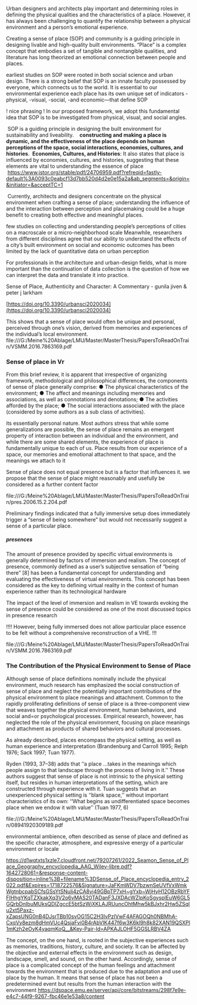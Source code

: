 Urban designers and architects play important and determining roles in defining the physical qualities and the characteristics of a place. However, it has always been challenging to quantify the relationship between a physical environment and a person’s emotional experience.

Creating a sense of place (SOP) and community is a guiding principle in designing livable and high-quality built environments.
“Place” is a complex concept that embodies a set of tangible and nontangible qualities, and literature has long theorized an emotional connection between people and places.

earliest studies on SOP were rooted in both social science and urban design.
There is a strong belief that SOP is an innate faculty possessed by everyone, which connects us to the world. It is essential to our environmental experience
each place has its own unique set of indicators
	-physical, 
	-visual, 
	-social, 
	-and economic—that define SOP

! nice phrasing ! In our proposed framework, we adopt this fundamental idea that SOP is to be investigated from physical, visual, and social angles.

 SOP is a guiding principle in designing the built environment for sustainability and liveability.
 
 **constructing and making a place is dynamic, and the effectiveness of the place depends on human perceptions of the space, social interactions, economies, cultures, and histories**.
	 **Economies, Cultures, and Histories**: It also states that place is influenced by economies, cultures, and histories, suggesting that these elements are vital to understanding the essence of place 
	 https://www.jstor.org/stable/pdf/24706959.pdf?refreqid=fastly-default%3A0093c0eabcf13d7bb520d4d2e0e15a2a&ab_segments=&origin=&initiator=&acceptTC=1


 Currently, architects and designers concentrate on the physical environment when crafting a sense of place; understanding the influence of and the interaction between perception and placemaking could be a huge benefit to creating both effective and meaningful places.


few studies on collecting and understanding people’s perceptions of cities on a macroscale or a micro-neighborhood scale
Meanwhile, researchers from different disciplines agree that our ability to understand the effects of a city’s built environment on social and economic outcomes has been limited by the lack of quantitative data on urban perception

For professionals in the architecture and urban-design fields, what is more important than the continuation of data collection is the question of how we can interpret the data and translate it into practice.

Sense of Place, Authenticity and Character: A Commentary - gunila jiven & peter j larkham

[https://doi.org/10.3390/urbansci2020034](https://doi.org/10.3390/urbansci2020034)

This shows that a sense of place would often be unique and personal, perceived through one’s vision, derived from memories and experiences of the individual’s local environment.
file:///G:/Meine%20Ablage/LMU/Master/MasterThesis/PapersToReadOnTrain/VSMM.2016.7863169.pdf
### Sense of place in Vr
From this brief review, it is apparent that irrespective of organizing framework, methodological and philosophical differences, the components of sense of place generally comprise: 
● The physical characteristics of the environment; 
● The affect and meanings including memories and associations, as well as connotations and denotations; 
● The activities afforded by the place; 
● The social interactions associated with the place (considered by some authors as a sub class of activities).

its essentially personal nature. Most authors stress that while some generalizations are possible, the sense of place remains an emergent property of interaction between an individual and the environment, and while there are some shared elements, the experience of place is fundamentally unique to each of us. 
Place results from our experience of a space, our memories and emotional attachment to that space, and the meanings we attach to it

Sense of place does not equal presence but is a factor that influences it.
we propose that the sense of place might reasonably and usefully be considered as a further content factor

file:///G:/Meine%20Ablage/LMU/Master/MasterThesis/PapersToReadOnTrain/pres.2006.15.2.204.pdf


Preliminary findings indicated that a fully immersive setup does immediately trigger a “sense of being somewhere” but would not necessarily suggest a sense of a particular place.

##### presences
The amount of presence provided by specific virtual environments is generally determined by factors of immersion and realism. The concept of presence, commonly defined as a user’s subjective sensation of “being there” [8] has been a fundamental concept for understanding and evaluating the effectiveness of virtual environments. This concept has been considered as the key to defining virtual reality in the context of human experience rather than its technological hardware




The impact of the level of immersion and realism in VE towards evoking the sense of presence could be considered as one of the most discussed topics in presence research

!!!! However, being fully immersed does not allow particular place essence to be felt without a comprehensive reconstruction of a VHE. !!!

file:///G:/Meine%20Ablage/LMU/Master/MasterThesis/PapersToReadOnTrain/VSMM.2016.7863169.pdf


### The Contribution of the Physical Environment to Sense of Place

Although sense of place definitions nominally include the physical environment, much research has emphasized the social construction of sense of place and neglect the potentially important contributions of the physical environment to place meanings and attachment.
Common to the rapidly proliferating definitions of sense of place is a three-component view that weaves together the physical environment, human behaviors, and social and=or psychological processes. Empirical research, however, has neglected the role of the physical environment, focusing on place meanings and attachment as products of shared behaviors and cultural processes.

As already described, places encompass the physical setting, as well as human experience and interpretation (Brandenburg and Carroll 1995; Relph 1976; Sack 1997; Tuan 1977). 

Ryden (1993, 37–38) adds that ‘‘a place ...takes in the meanings which people assign to that landscape through the process of living in it.’’ 
These authors suggest that sense of place is not intrinsic to the physical setting itself, but resides in human interpretations of the setting, which are constructed through experience with it.
Tuan suggests that an unexperienced physical setting is ‘‘blank space,’’ without important characteristics of its own: ‘‘What begins as undifferentiated space becomes place when we endow it with value’’ (Tuan 1977, 6)

file:///G:/Meine%20Ablage/LMU/Master/MasterThesis/PapersToReadOnTrain/08941920309189.pdf


environmental ambience, often described as sense of place and defined as the specific character, atmosphere, and expressive energy of a particular environment or locale

https://d1wqtxts1xzle7.cloudfront.net/79207261/2022_Seamon_Sense_of_Place_Geography_encyclopedia_AAG_Wiley-libre.pdf?1642728061=&response-content-disposition=inline%3B+filename%3DSense_of_Place_encyclopedia_entry_2022.pdf&Expires=1718722576&Signature=JaFKmWDV7bzwnSeUVfVxWmkWgtnbcpabSCfsGSsYtSNulj4zCA8vj49GBpTP7xH~gYxb~WjHyH12OBzRbYFFIHhgYKqTZXkakXq3V2o6vMAS20TADanF3JXDAcWZlpKoSgysplEuW6GL5GQrbDnIbuMUksQDlZgccE5btSzWjXKLAJRUuncOhtMhw5kBJxhr2Hw5ZSqlu2xt5Paxz-xZapsUNG0nB4DJsrTBb10svOG15C2H3lvPzIVwF4AFAGOQh0NBMhA-CxqVy8ezm8dHmVUc4QsjaFvi0B4rAbVlK447f6w3K6kl9h8k82XAN19QSXPl1mKzh2eOyK4yaqmKoQ__&Key-Pair-Id=APKAJLOHF5GGSLRBV4ZA


The concept, on the one hand, is rooted in the subjective experiences such as memories, traditions, history, culture, and society. It can be affected by the objective and external effects in the environment such as design, landscape, smell, and sound, on the other hand. Accordingly, sense of place is a complicated concept of the human feelings and attachment towards the environment that is produced due to the adaptation and use of place by the human. It means that sense of place has not been a predetermined event but results from the human interaction with the environment
https://dspace.emu.ee/server/api/core/bitstreams/298f7e9e-e4c7-44f9-9267-fbc46e1e53a8/content

